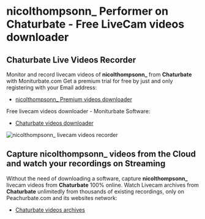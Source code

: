 # nicolthompsonn_ Performer on Chaturbate - Free LiveCam videos downloader

## Chaturbate Live Videos Recorder

Monitor and record livecam videos of **nicolthompsonn_** from **Chaturbate** with Moniturbate.com
Get a premium trial for free by just and only registering with your Email address:
* [nicolthompsonn_ Premium videos downloader](https://moniturbate.com/request-demo-licence-key.html)

Free livecam videos downloader - Moniturbate Software:
* [Chaturbate videos downloader](https://moniturbate.com/moniturbate-download-software.html)

![nicolthompsonn_ livecam videos recorder](https://peachurnet.com/templates/moniturbate-software.png)


## Capture nicolthompsonn_ videos from the Cloud and watch your recordings on Streaming

Without the need of downloading a software, capture **nicolthompsonn_** livecam videos from **Chaturbate** 100% online.
Watch Livecam archives from **Chaturbate** unlimitedly from thousands of existing recordings, only on Peachurbate.com and its websites network:
* [Chaturbate videos archives](https://peachurnet.com/)